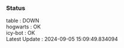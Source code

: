 ### Status


table : DOWN  
hogwarts : OK  
icy-bot : OK  
Latest Update : 2024-09-05 15:09:49.834094
